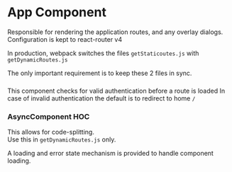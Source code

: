 # App Component <App/>

Responsible for rendering the application routes, and any overlay dialogs.  
Configuration is kept to react-router v4

In production, webpack switches the files `getStaticoutes.js` with `getDynamicRoutes.js`

The only important requirement is to keep these 2 files in sync.

### <AuthRoute/>

This component checks for valid authentication before a route is loaded
In case of invalid authentication the default is to redirect to home `/`

### AsyncComponent HOC

This allows for code-splitting.  
Use this in `getDynamicRoutes.js` only.

A loading and error state mechanism is provided to handle component loading.
